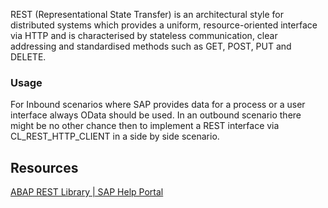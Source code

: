 REST (Representational State Transfer) is an architectural style for distributed systems which provides a uniform, resource-oriented interface via HTTP and is characterised by stateless communication, clear addressing and standardised methods such as GET, POST, PUT and DELETE.
### Usage
For Inbound scenarios where SAP provides data for a process or a user interface always OData should be used. In an outbound scenario there might be no other chance then to implement a REST interface via CL_REST_HTTP_CLIENT in a side by side scenario.
## Resources
[ABAP REST Library | SAP Help Portal](https://help.sap.com/docs/SAP_S4HANA_ON-PREMISE/753088fc00704d0a80e7fbd6803c8adb/2850217946b54e718e1f4afb35c4c283.html?locale=en-US)